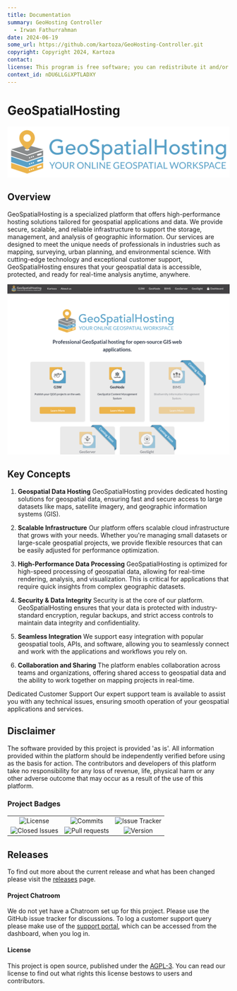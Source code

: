 ```yaml
---
title: Documentation
summary: GeoHosting Controller
  - Irwan Fathurrahman
date: 2024-06-19
some_url: https://github.com/kartoza/GeoHosting-Controller.git
copyright: Copyright 2024, Kartoza
contact:
license: This program is free software; you can redistribute it and/or modify it under the terms of the GNU Affero General Public License as published by the Free Software Foundation; either version 3 of the License, or (at your option) any later version.
context_id: nDU6LLGiXPTLADXY
---
```


# GeoSpatialHosting

![Geohosting-full.sbg](./img/geohosting-full.svg)

## Overview

GeoSpatialHosting is a specialized platform that offers high-performance hosting solutions tailored for geospatial applications and data. We provide secure, scalable, and reliable infrastructure to support the storage, management, and analysis of geographic information. Our services are designed to meet the unique needs of professionals in industries such as mapping, surveying, urban planning, and environmental science. With cutting-edge technology and exceptional customer support, GeoSpatialHosting ensures that your geospatial data is accessible, protected, and ready for real-time analysis anytime, anywhere.

![GHS_home.png](./img/GHS_home.png)

## Key Concepts
1. **Geospatial Data Hosting**
GeoSpatialHosting provides dedicated hosting solutions for geospatial data, ensuring fast and secure access to large datasets like maps, satellite imagery, and geographic information systems (GIS).

2. **Scalable Infrastructure**
Our platform offers scalable cloud infrastructure that grows with your needs. Whether you're managing small datasets or large-scale geospatial projects, we provide flexible resources that can be easily adjusted for performance optimization.

3. **High-Performance Data Processing**
GeoSpatialHosting is optimized for high-speed processing of geospatial data, allowing for real-time rendering, analysis, and visualization. This is critical for applications that require quick insights from complex geographic datasets.

4. **Security & Data Integrity**
Security is at the core of our platform. GeoSpatialHosting ensures that your data is protected with industry-standard encryption, regular backups, and strict access controls to maintain data integrity and confidentiality.

5. **Seamless Integration**
We support easy integration with popular geospatial tools, APIs, and software, allowing you to seamlessly connect and work with the applications and workflows you rely on.

6. **Collaboration and Sharing**
The platform enables collaboration across teams and organizations, offering shared access to geospatial data and the ability to work together on mapping projects in real-time.

Dedicated Customer Support
Our expert support team is available to assist you with any technical issues, ensuring smooth operation of your geospatial applications and services.
## Disclaimer

<div class="admonition warning">
The software provided by this project is provided 'as is'. All information provided 
within the platform should be independently verified before using as the basis for
action. The contributors and developers of this platform take no responsibility
for any loss of revenue, life, physical harm or any other adverse outcome that may 
occur as a result of the use of this platform. 
</div>

### Project Badges

|  |  |  |
| :---: | :---: | :---: |
| ![License](https://img.shields.io/github/license/kartoza/Geohosting.svg) | ![Commits](https://img.shields.io/github/commits-since/kartoza/Geohosting/0.1.15.svg) | ![Issue Tracker](https://img.shields.io/github/issues/kartoza/Geohosting.svg) |
| ![Closed Issues](https://img.shields.io/github/issues-closed/kartoza/Geohosting.svg) | ![Pull requests](https://img.shields.io/github/issues-pr/kartoza/Geohosting.svg) | ![Version](https://img.shields.io/github/release/kartoza/Geohosting.svg) |

## Releases

<!-- ![Latest Release](https://img.shields.io/github/v/release/kartoza/Geohosting) -->

To find out more about the current release and what has been changed please visit the [releases](https://github.com/kartoza/Geohosting/releases/latest) page. 

#### Project Chatroom

We do not yet have a Chatroom set up for this project. Please use the GitHub issue tracker for discussions. To log a customer support query please make use of the [support portal](https://geospatialhosting.com), which can be accessed from the dashboard, when you log in. 

<!-- #### Contributor License Agreement (CLA)

Contributions to this project will be subject to
our [Contributor License Agreement]() (Coming soon) -->

#### License

This project is open source, published under the [AGPL-3](https://github.com/kartoza/GeoHosting?tab=AGPL-3.0-1-ov-file#readme).
You can read our license to find out what rights this license bestows to users and contributors.

